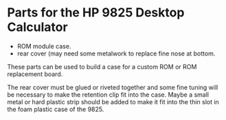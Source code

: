 <h1>Parts for the HP 9825 Desktop Calculator</h1>
<ul>
  <li>ROM module case.</li>
  <li>rear cover (may need some metalwork to replace fine nose at bottom.</li>
</ul>

These parts can be used to build a case for a custom ROM or ROM replacement board.

The rear cover must be glued or riveted together and some fine tuning will be necessary to make the retention clip fit into the case. Maybe a small metal or hard plastic strip should be added to make it fit into the thin slot in the foam plastic case of the 9825.
